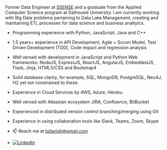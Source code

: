 Former Data Engineer at [SSENSE](https://www.ssense.com) and a graduate from the Applied Computer Science program at Dalhousie University. I am currently working with Big Data problems pertaining to Data Lake Management, creating and maintaining ETL processes for data science and business analtyics.

- Programming experience with Python, JavaScript, Java and C++
- 1.5 years+ experience in API Development, Agile + Scrum Model, Test Driven Development (TDD), Code impact and regression analysis
- Well versed with development in JavaScript and Python Web frameworks: NodeJS, ExpressJS, ReactJS, AngularJS, EmbeddedJS, Flask, Jinja, HTML5/CSS and Bootstrap4
- Solid database clarity, for example, SQL, MongoDB, PostgreSQL, Neo4J, H2 yet not constrained to these.
- Experience in Cloud Services by AWS, Azure, Heroku
- Well versed with Atlassian ecosystem JIRA, Confluence, BitBucket
- Experienced in distributed version control branching/merging using Git
- Experience in using collaboration tools like Slack, Teams, Zoom, Skype

- 📫 Reach me at tulianish@gmail.com
- [![LinkedIn](https://img.shields.io/badge/linkedin-%230077B5.svg?&style=for-the-badge&logo=linkedin&logoColor=white)](http://linkedin.com/in/tulianish)

<!--
**tulianish/tulianish** is a ✨ _special_ ✨ repository because its `README.md` (this file) appears on your GitHub profile.

Here are some ideas to get you started:

- 🔭 I’m currently working on ...
- 🌱 I’m currently learning ...
- 👯 I’m looking to collaborate on ...
- 🤔 I’m looking for help with ...
- 💬 Ask me about ...
- 📫 How to reach me: ...
- 😄 Pronouns: ...
- ⚡ Fun fact: ...
-->

